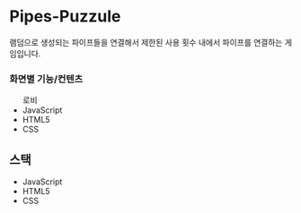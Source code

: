 # Pipes-Puzzule
램덤으로 생성되는 파이프들을 연결해서 제한된 사용 횟수 내에서 파이프를 연결하는 게임입니다.

<H3> 화면별 기능/컨텐츠</H3>
<ul>
  로비
  <li>JavaScript</li>
  <li>HTML5</li>
  <li>CSS</li>
</ul>

<H2>스택</H2>
<ul>
  <li>JavaScript</li>
  <li>HTML5</li>
  <li>CSS</li>
</ul>



